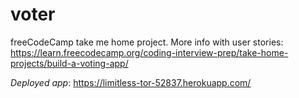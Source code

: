 # voter
freeCodeCamp take me home project. More info with user stories: https://learn.freecodecamp.org/coding-interview-prep/take-home-projects/build-a-voting-app/

_Deployed app_: https://limitless-tor-52837.herokuapp.com/
